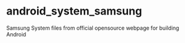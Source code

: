 # android_system_samsung
Samsung System files from official opensource webpage for building Android

